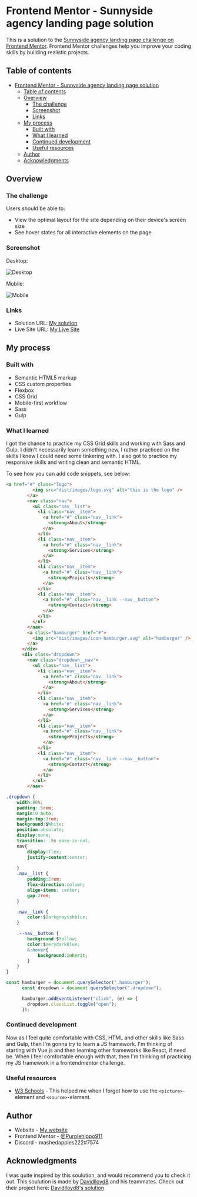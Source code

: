 # Frontend Mentor - Sunnyside agency landing page solution

This is a solution to the [Sunnyside agency landing page challenge on Frontend Mentor](https://www.frontendmentor.io/challenges/sunnyside-agency-landing-page-7yVs3B6ef). Frontend Mentor challenges help you improve your coding skills by building realistic projects.

## Table of contents

- [Frontend Mentor - Sunnyside agency landing page solution](#frontend-mentor---sunnyside-agency-landing-page-solution)
  - [Table of contents](#table-of-contents)
  - [Overview](#overview)
    - [The challenge](#the-challenge)
    - [Screenshot](#screenshot)
    - [Links](#links)
  - [My process](#my-process)
    - [Built with](#built-with)
    - [What I learned](#what-i-learned)
    - [Continued development](#continued-development)
    - [Useful resources](#useful-resources)
  - [Author](#author)
  - [Acknowledgments](#acknowledgments)

## Overview

### The challenge

Users should be able to:

- View the optimal layout for the site depending on their device's screen size
- See hover states for all interactive elements on the page

### Screenshot
Desktop:

![Desktop](design/desktopScreenshot.png)

Mobile:

![Mobile](design/mobileScreenshot.png)


### Links

- Solution URL: [My solution](https://www.frontendmentor.io/solutions/responsive-landing-page-with-sass-and-gulp-vdisTnLOX0)
- Live Site URL: [My Live Site](https://purplehippo911.github.io/sunnySide/)

## My process

### Built with

- Semantic HTML5 markup
- CSS custom properties
- Flexbox
- CSS Grid
- Mobile-first workflow
- Sass
- Gulp
### What I learned

I got the chance to practice my CSS Grid skills and working with Sass and Gulp. I didn't necessarily learn something new, I rather practiced on the skills I knew I could need some tinkering with. I also got to practice my responsive skills and writing clean and semantic HTML.

To see how you can add code snippets, see below:

```html
<a href="#" class="logo">
          <img src="dist/images/logo.svg" alt="this is the logo" />
        </a>
        <nav class="nav">
          <ul class="nav__list">
            <li class="nav__item">
              <a href="#" class="nav__link">
                <strong>About</strong>
              </a>
            </li>
            <li class="nav__item">
              <a href="#" class="nav__link">
                <strong>Services</strong>
              </a>
            </li>
            <li class="nav__item">
              <a href="#" class="nav__link">
                <strong>Projects</strong>
              </a>
            </li>
            <li class="nav__item">
              <a href="#" class="nav__link --nav__button">
                <strong>Contact</strong>
              </a>
            </li>
          </ul>
        </nav>
        <a class="hamburger" href="#">
          <img src="dist/images/icon-hamburger.svg" alt="hamburger" />
        </a>
      </div>
      <div class="dropdown">
        <nav class="dropdown__nav">
          <ul class="nav__list">
            <li class="nav__item">
              <a href="#" class="nav__link">
                <strong>About</strong>
              </a>
            </li>
            <li class="nav__item">
              <a href="#" class="nav__link">
                <strong>Services</strong>
              </a>
            </li>
            <li class="nav__item">
              <a href="#" class="nav__link">
                <strong>Projects</strong>
              </a>
            </li>
            <li class="nav__item">
              <a href="#" class="nav__link --nav__button">
                <strong>Contact</strong>
              </a>
            </li>
          </ul>
        </nav>
```

```css
.dropdown {
    width:80%;
    padding:.5rem;
    margin:0 auto;
    margin-top:3rem;
    background:$White;
    position:absolute;
    display:none;
    transition: .9s ease-in-out;
    nav{
        display:flex;
        justify-content:center;
        
    }
    .nav__list {
        padding:2rem;
        flex-direction:column;
        align-items: center;
        gap:2rem;
    }

    .nav__link {
        color:$Darkgrayishblue;
    }

    .--nav__button {
        background:$Yellow;
        color:$VerydarkBlue;
        &:hover{
            background:inherit;
        }
    }
}
```

```js
const hamburger = document.querySelector(".hamburger");
      const dropdown = document.querySelector(".dropdown");

      hamburger.addEventListener("click", (e) => {
        dropdown.classList.toggle("open");
      });
```

### Continued development

Now as I feel quite comfortable with CSS, HTML and other skills like Sass and Gulp, then I'm gonna try to learn a JS framework. I'm thinking of starting with Vue.js and then learning other frameworks like React, if need be. When I feel comfortable enough with that, then I'm thinking of practicing my JS framework in a frontendmentor challenge.


### Useful resources

- [W3 Schools](https://www.w3schools.com/TAGs/tag_source.asp) - This helped me when I forgot how to use the `<picture>`-element and `<source>`-element. 


## Author

- Website - [My website](https://purplehippo911.github.io/website/)
- Frontend Mentor - [@Purplehippo911](https://www.frontendmentor.io/profile/purplehippo911)
- Discord - mashedapples222#7574

## Acknowledgments
I was quite inspired by this soulution, and would recommend you to check it out. This soulution is made by [Davidlloyd8][1] and his teammates. Check out their project here:
[Davidlloyd8's solution](https://github.com/Davidlloyd8/Capstone-3-Project---SunnySide-Agency-Landing-Page)

[1]: https://github.com/Davidlloyd8/